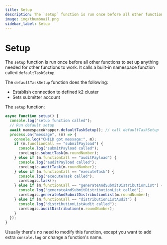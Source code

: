 ```yaml
---
title: Setup
description: The `setup` function is run once before all other functions to set up anything needed for other functions to work.
image: img/thumbnail.png
sidebar_label: Setup
---
```


# Setup

The `setup` function is run once before all other functions to set up anything needed for other functions to work. It calls a built-in namespace function called `defaultTaskSetup`.&#x20;

The `defaultTaskSetup` function does the following:

- Establish connection to defined k2 cluster
- Sets submitter account

The `setup` function:

```javascript
async function setup() {
  console.log("setup function called");
  // Run default setup
  await namespaceWrapper.defaultTaskSetup(); // call defaultTaskSetup
  process.on("message", (m) => {
    console.log("CHILD got message:", m);
    if (m.functionCall == "submitPayload") {
      console.log("submitPayload called");
      coreLogic.submitTask(m.roundNumber);
    } else if (m.functionCall == "auditPayload") {
      console.log("auditPayload called");
      coreLogic.auditTask(m.roundNumber);
    } else if (m.functionCall == "executeTask") {
      console.log("executeTask called");
      coreLogic.task();
    } else if (m.functionCall == "generateAndSubmitDistributionList") {
      console.log("generateAndSubmitDistributionList called");
      coreLogic.generateAndSubmitDistributionList(m.roundNumber);
    } else if (m.functionCall == "distributionListAudit") {
      console.log("distributionListAudit called");
      coreLogic.auditDistribution(m.roundNumber);
    }
  });
}
```

Usually there's no need to modify this function, except you want to add extra `console.log` or change a function's name.
